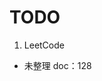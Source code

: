 <!--
 * @Author: SourDumplings
 * @Date: 2022-12-08 19:39:58
 * @Link: https://github.com/SourDumplings/
 * @Email: changzheng300@foxmail.com
 * @Description: 
-->

# TODO
1. LeetCode 
- 未整理 doc：128